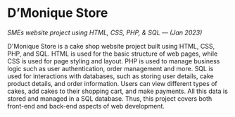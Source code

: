 # **D’Monique Store**  
*SMEs website project using HTML, CSS, PHP, &amp; SQL —  (Jan 2023)*

D'Monique Store is a cake shop website project built using HTML, CSS, PHP, and SQL. HTML is used for the basic structure of web pages, while CSS is used for page styling and layout. PHP is used to manage business logic such as user authentication, order management and more. SQL is used for interactions with databases, such as storing user details, cake product details, and order information. Users can view different types of cakes, add cakes to their shopping cart, and make payments. All this data is stored and managed in a SQL database. Thus, this project covers both front-end and back-end aspects of web development.
